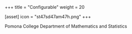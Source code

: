 +++
title = "Configurable"
weight = 20

[asset]
  icon = "st47sd47am47h.png"
+++

Pomona College Department of Mathematics and Statistics
